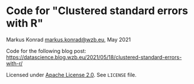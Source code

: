 # Code for "Clustered standard errors with R"

Markus Konrad <markus.konrad@wzb.eu>, May 2021

Code for the following blog post: https://datascience.blog.wzb.eu/2021/05/18/clustered-standard-errors-with-r/

Licensed under [Apache License 2.0](https://www.apache.org/licenses/LICENSE-2.0). See `LICENSE` file.

